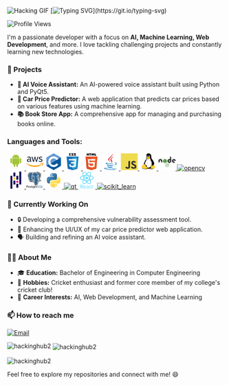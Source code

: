 ![Hacking GIF](https://gifdb.com/images/high/green-static-background-hacking-zxdixjwjemrjnoen.gif)
[![Typing SVG](https://readme-typing-svg.herokuapp.com?color=blue&lines=Hi+there,+I'm+Jatin+Talekar+👋;Welcome+to+my+GitHub!)](https://git.io/typing-svg)

![Profile Views](https://komarev.com/ghpvc/?username=hackinghub2&color=blue)

I'm a passionate developer with a focus on **AI, Machine Learning, Web Development**, and more. I love tackling challenging projects and constantly learning new technologies.

### 🚀 Projects
- **🌟 AI Voice Assistant:** An AI-powered voice assistant built using Python and PyQt5.
- **🚗 Car Price Predictor:** A web application that predicts car prices based on various features using machine learning.
- **📚 Book Store App:** A comprehensive app for managing and purchasing books online.

<h3 align="left">Languages and Tools:</h3>
<p align="left">
  <a href="https://developer.android.com" target="_blank" rel="noreferrer">
    <img src="https://raw.githubusercontent.com/devicons/devicon/master/icons/android/android-original-wordmark.svg" alt="android" width="40" height="40"/>
  </a>
  <a href="https://aws.amazon.com" target="_blank" rel="noreferrer">
    <img src="https://raw.githubusercontent.com/devicons/devicon/master/icons/amazonwebservices/amazonwebservices-original-wordmark.svg" alt="aws" width="40" height="40"/>
  </a>
  <a href="https://www.cprogramming.com/" target="_blank" rel="noreferrer">
    <img src="https://raw.githubusercontent.com/devicons/devicon/master/icons/c/c-original.svg" alt="c" width="40" height="40"/>
  </a>
  <a href="https://www.w3schools.com/css/" target="_blank" rel="noreferrer">
    <img src="https://raw.githubusercontent.com/devicons/devicon/master/icons/css3/css3-original-wordmark.svg" alt="css3" width="40" height="40"/>
  </a>

  </a>
  <a href="https://www.w3.org/html/" target="_blank" rel="noreferrer">
    <img src="https://raw.githubusercontent.com/devicons/devicon/master/icons/html5/html5-original-wordmark.svg" alt="html5" width="40" height="40"/>
  </a>
  <a href="https://www.java.com" target="_blank" rel="noreferrer">
    <img src="https://raw.githubusercontent.com/devicons/devicon/master/icons/java/java-original.svg" alt="java" width="40" height="40"/>
  </a>
  <a href="https://developer.mozilla.org/en-US/docs/Web/JavaScript" target="_blank" rel="noreferrer">
    <img src="https://raw.githubusercontent.com/devicons/devicon/master/icons/javascript/javascript-original.svg" alt="javascript" width="40" height="40"/>
  </a>
  <a href="https://www.linux.org/" target="_blank" rel="noreferrer">
    <img src="https://raw.githubusercontent.com/devicons/devicon/master/icons/linux/linux-original.svg" alt="linux" width="40" height="40"/>
  </a>
  <a href="https://nodejs.org" target="_blank" rel="noreferrer">
    <img src="https://raw.githubusercontent.com/devicons/devicon/master/icons/nodejs/nodejs-original-wordmark.svg" alt="nodejs" width="40" height="40"/>
  </a>
  <a href="https://opencv.org/" target="_blank" rel="noreferrer">
    <img src="https://www.vectorlogo.zone/logos/opencv/opencv-icon.svg" alt="opencv" width="40" height="40"/>
  </a>
  <a href="https://pandas.pydata.org/" target="_blank" rel="noreferrer">
    <img src="https://raw.githubusercontent.com/devicons/devicon/2ae2a900d2f041da66e950e4d48052658d850630/icons/pandas/pandas-original.svg" alt="pandas" width="40" height="40"/>
  </a>
  <a href="https://www.postgresql.org" target="_blank" rel="noreferrer">
    <img src="https://raw.githubusercontent.com/devicons/devicon/master/icons/postgresql/postgresql-original-wordmark.svg" alt="postgresql" width="40" height="40"/>
  </a>
  <a href="https://www.python.org" target="_blank" rel="noreferrer">
    <img src="https://raw.githubusercontent.com/devicons/devicon/master/icons/python/python-original.svg" alt="python" width="40" height="40"/>
  </a>
  <a href="https://www.qt.io/" target="_blank" rel="noreferrer">
    <img src="https://upload.wikimedia.org/wikipedia/commons/0/0b/Qt_logo_2016.svg" alt="qt" width="40" height="40"/>
  </a>
  <a href="https://reactjs.org/" target="_blank" rel="noreferrer">
    <img src="https://raw.githubusercontent.com/devicons/devicon/master/icons/react/react-original-wordmark.svg" alt="react" width="40" height="40"/>
  </a>

  <a href="https://scikit-learn.org/" target="_blank" rel="noreferrer">
    <img src="https://upload.wikimedia.org/wikipedia/commons/0/05/Scikit_learn_logo_small.svg" alt="scikit_learn" width="40" height="40"/>
  </a>
</p>

### 🌱 Currently Working On
- 🔒 Developing a comprehensive vulnerability assessment tool.
- 🎨 Enhancing the UI/UX of my car price predictor web application.
- 🗣️ Building and refining an AI voice assistant.

### 🧑‍💻 About Me
- 🎓 **Education:** Bachelor of Engineering in Computer Engineering
- 🏏 **Hobbies:** Cricket enthusiast and former core member of my college's cricket club!
- 💼 **Career Interests:** AI, Web Development, and Machine Learning

### 📫 How to reach me
[![Email](https://img.shields.io/badge/-Email-D14836?style=flat-square&logo=gmail&logoColor=white)](mailto:jtalekar2003@gmail.com)
<p>
  <img align="left" src="https://github-readme-stats.vercel.app/api/top-langs?username=hackinghub2&show_icons=true&locale=en&layout=compact&theme=merko" alt="hackinghub2" />
</p>
<p>&nbsp;<img align="center" src="https://github-readme-stats.vercel.app/api?username=hackinghub2&show_icons=true&locale=en&theme=merko" alt="hackinghub2" /></p>
<p><img align="center" src="https://github-readme-streak-stats.herokuapp.com/?user=hackinghub2&theme=merko" alt="hackinghub2" /></p>

Feel free to explore my repositories and connect with me! 😄
